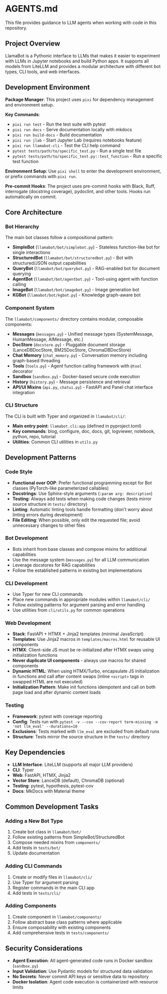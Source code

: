 # AGENTS.md

This file provides guidance to LLM agents when working with code in this repository.

## Project Overview

LlamaBot is a Pythonic interface to LLMs that makes it easier to experiment with LLMs in Jupyter notebooks and build Python apps. It supports all models from LiteLLM and provides a modular architecture with different bot types, CLI tools, and web interfaces.

## Development Environment

**Package Manager**: This project uses `pixi` for dependency management and environment setup.

**Key Commands**:
- `pixi run test` - Run the test suite with pytest
- `pixi run docs` - Serve documentation locally with mkdocs
- `pixi run build-docs` - Build documentation
- `pixi run jlab` - Start Jupyter Lab (requires notebooks feature)
- `pixi run llamabot-cli` - Test the CLI help command
- `pytest tests/path/to/specific_test.py` - Run a single test file
- `pytest tests/path/to/specific_test.py::test_function` - Run a specific test function

**Environment Setup**: Use `pixi shell` to enter the development environment, or prefix commands with `pixi run`.

**Pre-commit Hooks**: The project uses pre-commit hooks with Black, Ruff, interrogate (docstring coverage), pydoclint, and other tools. Hooks run automatically on commit.

## Core Architecture

### Bot Hierarchy

The main bot classes follow a compositional pattern:

- **SimpleBot** (`llamabot/bot/simplebot.py`) - Stateless function-like bot for single interactions
- **StructuredBot** (`llamabot/bot/structuredbot.py`) - Bot with structured/JSON output capabilities
- **QueryBot** (`llamabot/bot/querybot.py`) - RAG-enabled bot for document querying
- **AgentBot** (`llamabot/bot/agentbot.py`) - Tool-using agent with function calling
- **ImageBot** (`llamabot/bot/imagebot.py`) - Image generation bot
- **KGBot** (`llamabot/bot/kgbot.py`) - Knowledge graph-aware bot

### Component System

The `llamabot/components/` directory contains modular, composable components:

- **Messages** (`messages.py`) - Unified message types (SystemMessage, HumanMessage, AIMessage, etc.)
- **DocStore** (`docstore.py`) - Pluggable document storage (LanceDBDocStore, BM25DocStore, ChromaDBDocStore)
- **Chat Memory** (`chat_memory.py`) - Conversation memory including graph-based threading
- **Tools** (`tools.py`) - Agent function calling framework with `@tool` decorator
- **Sandbox** (`sandbox.py`) - Docker-based secure code execution
- **History** (`history.py`) - Message persistence and retrieval
- **API/UI Mixins** (`api.py`, `chatui.py`) - FastAPI and Panel chat interface integration

### CLI Structure

The CLI is built with Typer and organized in `llamabot/cli/`:

- **Main entry point**: `llamabot.cli:app` (defined in pyproject.toml)
- **Key commands**: blog, configure, doc, docs, git, logviewer, notebook, python, repo, tutorial
- **Utilities**: Common CLI utilities in `utils.py`

## Development Patterns

### Code Style

- **Functional over OOP**: Prefer functional programming except for Bot classes (PyTorch-like parameterized callables)
- **Docstrings**: Use Sphinx-style arguments (`:param arg: description`)
- **Testing**: Always add tests when making code changes (tests mirror source structure in `tests/` directory)
- **Linting**: Automatic linting tools handle formatting (don't worry about linting errors during development)
- **File Editing**: When possible, only edit the requested file; avoid unnecessary changes to other files

### Bot Development

- Bots inherit from base classes and compose mixins for additional capabilities
- Use the message system (`messages.py`) for all LLM communication
- Leverage docstores for RAG capabilities
- Follow the established patterns in existing bot implementations

### CLI Development

- Use Typer for new CLI commands
- Place new commands in appropriate modules within `llamabot/cli/`
- Follow existing patterns for argument parsing and error handling
- Use utilities from `cli/utils.py` for common operations

### Web Development

- **Stack**: FastAPI + HTMX + Jinja2 templates (minimal JavaScript)
- **Templates**: Use Jinja2 macros in `templates/macros.html` for reusable UI components
- **HTMX**: Client-side JS must be re-initialized after HTMX swaps using initialization functions
- **Never duplicate UI components** - always use macros for shared components
- **Dynamic HTML**: When using HTMX/Turbo, encapsulate JS initialization in functions and call after content swaps (inline `<script>` tags in swapped HTML are not executed)
- **Initialization Pattern**: Make init functions idempotent and call on both page load and after dynamic content loads

### Testing

- **Framework**: pytest with coverage reporting
- **Config**: Tests run with `pytest -v --cov --cov-report term-missing -m 'not llm_eval' --durations=10`
- **Exclusions**: Tests marked with `llm_eval` are excluded from default runs
- **Structure**: Tests mirror the source structure in the `tests/` directory

## Key Dependencies

- **LLM Interface**: LiteLLM (supports all major LLM providers)
- **CLI**: Typer
- **Web**: FastAPI, HTMX, Jinja2
- **Vector Store**: LanceDB (default), ChromaDB (optional)
- **Testing**: pytest, hypothesis, pytest-cov
- **Docs**: MkDocs with Material theme

## Common Development Tasks

### Adding a New Bot Type

1. Create bot class in `llamabot/bot/`
2. Follow existing patterns from SimpleBot/StructuredBot
3. Compose needed mixins from `components/`
4. Add tests in `tests/bot/`
5. Update documentation

### Adding CLI Commands

1. Create or modify files in `llamabot/cli/`
2. Use Typer for argument parsing
3. Register commands in the main CLI app
4. Add tests in `tests/cli/`

### Adding Components

1. Create component in `llamabot/components/`
2. Follow abstract base class patterns where applicable
3. Ensure composability with existing components
4. Add comprehensive tests in `tests/components/`

## Security Considerations

- **Agent Execution**: All agent-generated code runs in Docker sandbox (`sandbox.py`)
- **Input Validation**: Use Pydantic models for structured data validation
- **No Secrets**: Never commit API keys or sensitive data to repository
- **Docker Isolation**: Agent code execution is containerized with resource limits
